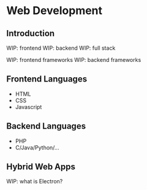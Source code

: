# Web Development

## Introduction

WIP: frontend
WIP: backend
WIP: full stack

WIP: frontend frameworks
WIP: backend frameworks

## Frontend Languages
- HTML
- CSS
- Javascript

## Backend Languages
- PHP
- C/Java/Python/...

## Hybrid Web Apps

WIP: what is Electron?
